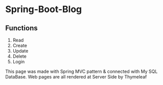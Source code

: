 # Spring-Boot-Blog

 ## Functions
1. Read
2. Create
3. Update
4. Delete
5. Login

This page was made with Spring MVC pattern & connected with My SQL DataBase.
Web pages are all rendered at Server Side by Thymeleaf

